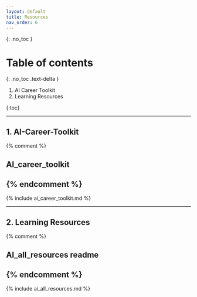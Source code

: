 ```yaml
---
layout: default
title: Resources
nav_order: 6
---
```


{: .no_toc }

# Table of contents

{: .no_toc .text-delta }

1. AI Career Toolkit
2. Learning Resources

{:toc}

---
## 1. AI-Career-Toolkit


{% comment %}
## AI_career_toolkit
{% endcomment %}
---
{% include ai_career_toolkit.md %}


---
## 2. Learning Resources


<!-- Prevent Jekyll from processing the README for TOC -->

{% comment %}
## AI_all_resources readme

{% endcomment %}
---
{% include ai_all_resources.md %}



